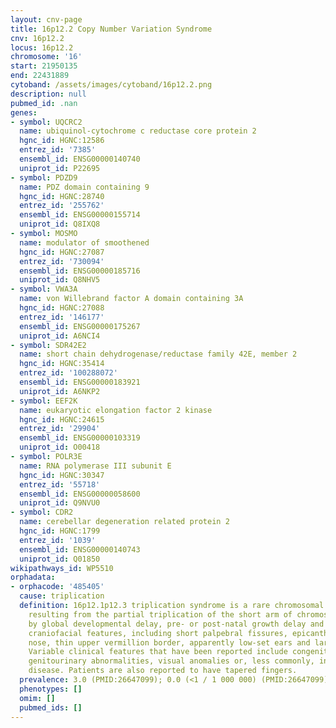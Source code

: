 ```yaml
---
layout: cnv-page
title: 16p12.2 Copy Number Variation Syndrome
cnv: 16p12.2
locus: 16p12.2
chromosome: '16'
start: 21950135
end: 22431889
cytoband: /assets/images/cytoband/16p12.2.png
description: null
pubmed_id: .nan
genes:
- symbol: UQCRC2
  name: ubiquinol-cytochrome c reductase core protein 2
  hgnc_id: HGNC:12586
  entrez_id: '7385'
  ensembl_id: ENSG00000140740
  uniprot_id: P22695
- symbol: PDZD9
  name: PDZ domain containing 9
  hgnc_id: HGNC:28740
  entrez_id: '255762'
  ensembl_id: ENSG00000155714
  uniprot_id: Q8IXQ8
- symbol: MOSMO
  name: modulator of smoothened
  hgnc_id: HGNC:27087
  entrez_id: '730094'
  ensembl_id: ENSG00000185716
  uniprot_id: Q8NHV5
- symbol: VWA3A
  name: von Willebrand factor A domain containing 3A
  hgnc_id: HGNC:27088
  entrez_id: '146177'
  ensembl_id: ENSG00000175267
  uniprot_id: A6NCI4
- symbol: SDR42E2
  name: short chain dehydrogenase/reductase family 42E, member 2
  hgnc_id: HGNC:35414
  entrez_id: '100288072'
  ensembl_id: ENSG00000183921
  uniprot_id: A6NKP2
- symbol: EEF2K
  name: eukaryotic elongation factor 2 kinase
  hgnc_id: HGNC:24615
  entrez_id: '29904'
  ensembl_id: ENSG00000103319
  uniprot_id: O00418
- symbol: POLR3E
  name: RNA polymerase III subunit E
  hgnc_id: HGNC:30347
  entrez_id: '55718'
  ensembl_id: ENSG00000058600
  uniprot_id: Q9NVU0
- symbol: CDR2
  name: cerebellar degeneration related protein 2
  hgnc_id: HGNC:1799
  entrez_id: '1039'
  ensembl_id: ENSG00000140743
  uniprot_id: Q01850
wikipathways_id: WP5510
orphadata:
- orphacode: '485405'
  cause: triplication
  definition: 16p12.1p12.3 triplication syndrome is a rare chromosomal anomaly syndrome
    resulting from the partial triplication of the short arm of chromosome 16 characterized
    by global developmental delay, pre- or post-natal growth delay and distinctive
    craniofacial features, including short palpebral fissures, epicanthal folds, bulbous
    nose, thin upper vermillion border, apparently low-set ears and large ear lobes.
    Variable clinical features that have been reported include congenital heart disease,
    genitourinary abnormalities, visual anomalies or, less commonly, infantile hepatic
    disease. Patients are also reported to have tapered fingers.
  prevalence: 3.0 (PMID:26647099); 0.0 (<1 / 1 000 000) (PMID:26647099)
  phenotypes: []
  omim: []
  pubmed_ids: []
---
```

